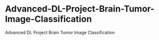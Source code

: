 # Advanced-DL-Project-Brain-Tumor-Image-Classification
Advanced DL Project Brain Tumor Image Classification
